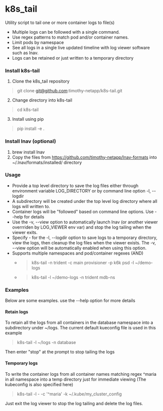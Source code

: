 # k8s_tail
Utility script to tail one or more container logs to file(s)
* Multiple logs can be followed with a single command. 
* Use regex patterns to match pod and/or container names.
* Limit pods by namespace
* See all logs in a single live updated timeline with 
log viewer software such as lnav.
* Logs can be retained or just written to a temporary directory

### Install k8s-tail
1. Clone the k8s_tail repository
> git clone git@github.com:timothy-netapp/k8s-tail.git

2. Change directory into k8s-tail
> cd k8s-tail

3. Install using pip
> pip install -e .

### Install lnav (optional)
1) brew install lnav
2) Copy the files from https://github.com/timothy-netapp/lnav-formats
into ~/.lnav/formats/installed/ directory

### Usage
* Provide a top level directory to save the log files
either through environment variable LOG_DIRECTORY or
by command line option -l, --logdir
* A subdirectory will be created under the top level log
directory where all logs will written to.
* Container logs will be "followed" based on command line
options. Use --help for details
* Use the -v, --view option to automatically launch lnav
(or another viewer overrriden by LOG_VIEWER env var) and
stop the log tailing when the viewer exits.
* Specify - for the -l, --logdir option to save logs to a
temporary directory, view the logs, then cleanup the log
files when the viewer exists. The -v, --view option will be
automatically enabled when using this option.
* Supports multiple namespaces and pod/container regexes (AND)
    * >k8s-tail -n trident -c main provisioner -p k6k psd -l ~/demo-logs
      
    * >k8s-tail -l ~/demo-logs -n trident mdb-ns

### Examples
Below are some examples. use the --help option for more
details

#### Retain logs
To retain all the logs from all containers in the database
namespace into a subdirectory under ~/logs. The current
default kueconfig file is used in this example
> k8s-tail -l ~/logs -n database

Then enter "stop" at the prompt to stop tailing the logs

#### Temporary logs
To write the container logs from all container names matching
regex ^maria in all namespace into a temp directory just
for immediate viewing (The kubeconfig is also specified here)
>k8s-tail -l - -c '^maria' -k ~/.kube/my_cluster_config

Just exit the log viewer to stop the log tailing and delete
the log files.
